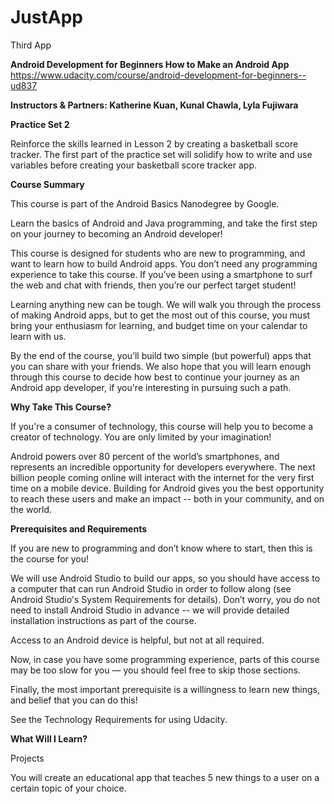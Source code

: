 # JustApp
Third App

<b>Android Development for Beginners How to Make an Android App</b>
https://www.udacity.com/course/android-development-for-beginners--ud837

<b>Instructors & Partners: Katherine Kuan, Kunal Chawla, Lyla Fujiwara</b>

<b>Practice Set 2</b>

Reinforce the skills learned in Lesson 2 by creating a basketball score tracker. 
The first part of the practice set will solidify how to write and use variables before 
creating your basketball score tracker app.

<b>Course Summary</b>

This course is part of the Android Basics Nanodegree by Google.

Learn the basics of Android and Java programming, and take the first step on your journey to becoming an Android developer!

This course is designed for students who are new to programming, and want to learn how to build Android apps. You don’t need any programming experience to take this course. If you’ve been using a smartphone to surf the web and chat with friends, then you’re our perfect target student!

Learning anything new can be tough. We will walk you through the process of making Android apps, but to get the most out of this course, you must bring your enthusiasm for learning, and budget time on your calendar to learn with us.

By the end of the course, you’ll build two simple (but powerful) apps that you can share with your friends. We also hope that you will learn enough through this course to decide how best to continue your journey as an Android app developer, if you're interesting in pursuing such a path.

<b>Why Take This Course?</b>

If you're a consumer of technology, this course will help you to become a creator of technology. You are only limited by your imagination!

Android powers over 80 percent of the world’s smartphones, and represents an incredible opportunity for developers everywhere. The next billion people coming online will interact with the internet for the very first time on a mobile device. Building for Android gives you the best opportunity to reach these users and make an impact -- both in your community, and on the world.

<b>Prerequisites and Requirements</b>

If you are new to programming and don’t know where to start, then this is the course for you!

We will use Android Studio to build our apps, so you should have access to a computer that can run Android Studio in order to follow along (see Android Studio's System Requirements for details). Don’t worry, you do not need to install Android Studio in advance -- we will provide detailed installation instructions as part of the course.

Access to an Android device is helpful, but not at all required.

Now, in case you have some programming experience, parts of this course may be too slow for you — you should feel free to skip those sections.

Finally, the most important prerequisite is a willingness to learn new things, and belief that you can do this!

See the Technology Requirements for using Udacity.

<b>What Will I Learn?</b>

Projects

You will create an educational app that teaches 5 new things to a user on a certain topic of your choice.
